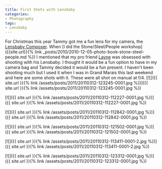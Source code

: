 ```yaml
---
title: First Shots with Lensbaby
categories:
- Photography
tags:
- Lensbaby
---
```


For Christmas this year Tammy got me a fun lens for my camera, the [Lensbaby Composer](http://www.lensbaby.com/lenses-composer.php). When [I did the Stone/Steel/People workshop]({{site.url}}{% link _posts/2010/2010-12-05-photo-book-stone-steel-people.md %}) I mentioned that my pro friend [Layne](http://www.laynekennedy.com/) was obsessed with shooting with his Lensbaby. I thought it would be a fun option to have in my camera bag and Tammy decided it would be a fun present. I haven't been shooting much but I used it when I was in Grand Marais this last weekend and here are some shots with it. These were all shot on manual at f/4.
[![]({{ site.url }}{% link /assets/posts/2011/20110312-123245-0001.jpg %})]({{ site.url }}{% link /assets/posts/2011/20110312-123245-0001.jpg %})
<!-- more -->

[![]({{ site.url }}{% link /assets/posts/2011/20110312-112227-0001.jpg %})]({{ site.url }}{% link /assets/posts/2011/20110312-112227-0001.jpg %})

[![]({{ site.url }}{% link /assets/posts/2011/20110312-112842-0001.jpg %})]({{ site.url }}{% link /assets/posts/2011/20110312-112842-0001.jpg %})

[![]({{ site.url }}{% link /assets/posts/2011/20110312-121502-0001.jpg %})]({{ site.url }}{% link /assets/posts/2011/20110312-121502-0001.jpg %})

[![]({{ site.url }}{% link /assets/posts/2011/20110312-113411-0001-2.jpg %})]({{ site.url }}{% link /assets/posts/2011/20110312-113411-0001-2.jpg %})

[![]({{ site.url }}{% link /assets/posts/2011/20110312-123312-0001.jpg %})]({{ site.url }}{% link /assets/posts/2011/20110312-123312-0001.jpg %})

